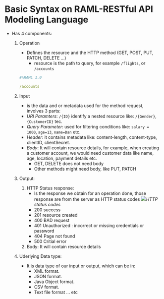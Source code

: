 # Basic Syntax on RAML-RESTful API Modeling Language

- Has 4 components:
    1. Operation
        - Defines the resource and the HTTP method (GET, POST, PUT, PATCH, DELETE ...)
            - resource is the path to query, for example ``/flights``, or ``/accounts``
        ```yaml
        #%RAML 1.0

        /accounts
        ```

    2. Input
        - is the data and or metadata used for the method request, involves 3 parts:
        - *URI Paramters*: ``/{ID}`` identify a nested resource like: ``/{Gender}``, `{CustomerID}` tec.
        - *Query Parameter*: used for filtering conditions like: ``salary = 1000``, `age=13`, `name=Dan` etc.
        - *Header*: it contains metadata like: content-length, content-type, clientID, clientSecret.
        - *Body*: It will contain resource details, for example, when creating a customer account, we would need customer data like name, age, location, payment details etc.
            - GET, DELETE does not need body
            - Other methods might need body, like PUT, PATCH
    3. Output: 
        1. HTTP Status response:
            - Is the response we obtain for an operation done, those response are from the server as HTTP status codes
            ![](https://softcrony.com/blog/wp-content/uploads/2020/07/http-code.png)*HTTP status codes*
            - 200 success
            - 201 resource created
            - 400 BAD request
            - 401 Unauthorized : incorrect or missing credentials or password
            - 404 Page not found
            - 500 Critial error
        2. Body: It will contain resource details
    4. Uderlying Data type:
        - It is data type of our input or output, which can be in:
            - XML format.
            - JSON format.
            - Java Object format.
            - CSV format.
            - Text file format ... etc
